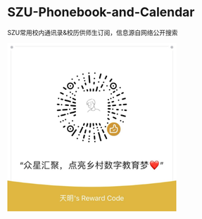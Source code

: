 # SZU-Phonebook-and-Calendar
SZU常用校内通讯录&amp;校历供师生订阅，信息源自网络公开搜索

<img src="赞赏码.jpeg" alt="您的每一份支持都将化作星光，照亮中国乡村儿童的数字学习旅程，感谢您的爱心！❤️" width="384"/>
